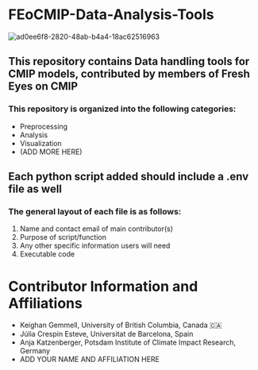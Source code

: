 # FEoCMIP-Data-Analysis-Tools
![ad0ee6f8-2820-48ab-b4a4-18ac62516963](https://github.com/user-attachments/assets/db64ce7c-6a1f-4d86-aec3-af23b3627cd3)


## This repository contains Data handling tools for CMIP models, contributed by members of Fresh Eyes on CMIP

### This repository is organized into the following categories:
- Preprocessing
- Analysis
- Visualization
- (ADD MORE HERE)


## Each python script added should include a .env file as well

### The general layout of each file is as follows: 
1. Name and contact email of main contributor(s)
2. Purpose of script/function
3. Any other specific information users will need
4. Executable code


# Contributor Information and Affiliations
- Keighan Gemmell, University of British Columbia, Canada 🇨🇦
- Júlia Crespin Esteve, Universitat de Barcelona, Spain
- Anja Katzenberger, Potsdam Institute of Climate Impact Research, Germany 
- ADD YOUR NAME AND AFFILIATION HERE 
